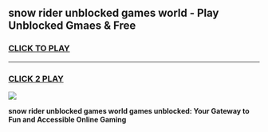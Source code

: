 
## snow rider unblocked games world - Play Unblocked Gmaes & Free
<h3>
<a href="https://premium.freeplayer.one?title=snow_rider_unblocked_games_world&ref=19F">CLICK TO PLAY</a></h3>
<hr>

<h3>
<a href="https://premium.freeplayer.one?title=snow_rider_unblocked_games_world&ref=19F">CLICK 2 PLAY</a>
  
</h3>

<a href="https://premium.freeplayer.one?title=snow_rider_unblocked_games_world&ref=19F/"><img src="https://clearcache.store/games.png"></a>


**snow rider unblocked games world games unblocked: Your Gateway to Fun and Accessible Online Gaming**
